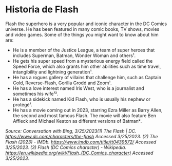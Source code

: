 # Historia de Flash

Flash the superhero is a very popular and iconic character in the DC Comics universe. He has been featured in many comic books, TV shows, movies and video games. Some of the things you might want to know about him are:

- He is a member of the Justice League, a team of super heroes that includes Superman, Batman, Wonder Woman and others¹.
- He gets his super speed from a mysterious energy field called the Speed Force, which also grants him other abilities such as time travel, intangibility and lightning generation¹.
- He has a rogues gallery of villains that challenge him, such as Captain Cold, Reverse-Flash, Gorilla Grodd and Zoom¹.
- He has a love interest named Iris West, who is a journalist and sometimes his wife¹².
- He has a sidekick named Kid Flash, who is usually his nephew or protégé¹.
- He has a movie coming out in 2023, starring Ezra Miller as Barry Allen, the second and most famous Flash. The movie will also feature Ben Affleck and Michael Keaton as different versions of Batman².

_Source: Conversation with Bing, 3/25/2023(1) The Flash | DC. https://www.dc.com/characters/the-flash Accessed 3/25/2023._
_(2) The Flash (2023) - IMDb. https://www.imdb.com/title/tt0439572/ Accessed 3/25/2023._
_(3) Flash (DC Comics character) - Wikipedia. https://en.wikipedia.org/wiki/Flash_(DC_Comics_character) Accessed 3/25/2023._
